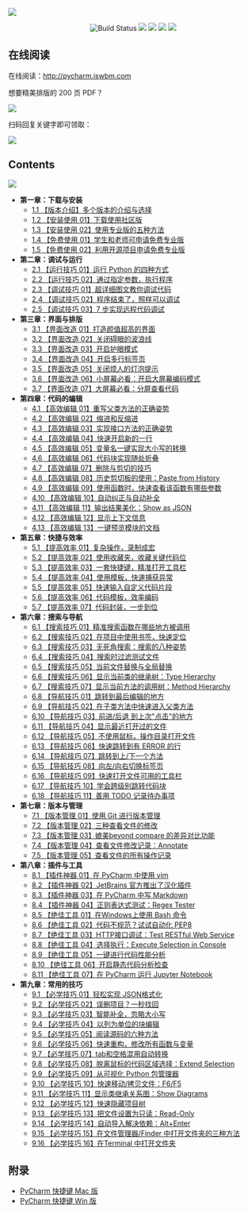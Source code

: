 ![](http://image.iswbm.com/20200814203238.png)

<p align="center">
    <img src='https://img.shields.io/badge/language-Python-blue.svg' alt="Build Status">
    <img src='https://img.shields.io/badge/framwork-Sphinx-green.svg'>
  	<a href='https://www.zhihu.com/people/wongbingming'><img src='https://img.shields.io/badge/dynamic/json?color=0084ff&logo=zhihu&label=%E7%8E%8B%E7%82%B3%E6%98%8E&query=%24.data.totalSubs&url=https%3A%2F%2Fapi.spencerwoo.com%2Fsubstats%2F%3Fsource%3Dzhihu%26queryKey%3Dwongbingming'></a>
    <a href='https://juejin.im/user/5b08d982f265da0db3502c55'><img src='https://img.shields.io/badge/掘金-2481-blue'></a>
    <a href='http://image.iswbm.com/20200607114246.png'><img src='http://img.shields.io/badge/%E5%85%AC%E4%BC%97%E5%8F%B7-30k+-brightgreen'></a>
</p>



## 在线阅读

在线阅读：http://pycharm.iswbm.com

想要精美排版的 200 页 PDF？

![](http://image.iswbm.com/20200907225516.png)

扫码回复关键字即可领取：

![](http://image.iswbm.com/image-20200907225348230.png)



## Contents

![](http://image.iswbm.com/20200901220204.png)

- **第一章：下载与安装**
   * [1.1 【版本介绍】多个版本的介绍与选择](http://pycharm.iswbm.com/zh_CN/latest/c01/c01_01.html)
   * [1.2 【安装使用 01】下载使用社区版](http://pycharm.iswbm.com/zh_CN/latest/c01/c01_02.html)
   * [1.3 【安装使用 02】使用专业版的五种方法](http://pycharm.iswbm.com/zh_CN/latest/c01/c01_03.html)
   * [1.4 【免费使用 01】学生和老师可申请免费专业版](http://pycharm.iswbm.com/zh_CN/latest/c01/c01_04.html)
   * [1.5 【免费使用 02】利用开源项目申请免费专业版](http://pycharm.iswbm.com/zh_CN/latest/c01/c01_05.html)
- **第二章：调试与运行**
   * [2.1 【运行技巧 01】运行 Python 的四种方式](http://pycharm.iswbm.com/zh_CN/latest/c02/c02_01.html)
   * [2.2 【运行技巧 02】通过指定参数，执行程序](http://pycharm.iswbm.com/zh_CN/latest/c02/c02_02.html)
   * [2.3 【调试技巧 01】超详细图文教你调试代码](http://pycharm.iswbm.com/zh_CN/latest/c02/c02_03.html)
   * [2.4 【调试技巧 02】程序结束了，照样可以调试](http://pycharm.iswbm.com/zh_CN/latest/c02/c02_04.html)
   * [2.5 【调试技巧 03】7 步实现远程代码调试](http://pycharm.iswbm.com/zh_CN/latest/c02/c02_05.html)
- **第三章：界面与排版**
   * [3.1 【界面改造 01】打造颜值超高的界面](http://pycharm.iswbm.com/zh_CN/latest/c03/c03_01.html)
   * [3.2 【界面改造 02】关闭碍眼的波浪线](http://pycharm.iswbm.com/zh_CN/latest/c03/c03_02.html)
   * [3.3 【界面改造 03】开启护眼模式](http://pycharm.iswbm.com/zh_CN/latest/c03/c03_03.html)
   * [3.4 【界面改造 04】开启多行标签页](http://pycharm.iswbm.com/zh_CN/latest/c03/c03_04.html)
   * [3.5 【界面改造 05】关闭烦人的灯泡提示](http://pycharm.iswbm.com/zh_CN/latest/c03/c03_05.html)
   * [3.6 【界面改造 06】小屏幕必看：开启大屏幕编码模式](http://pycharm.iswbm.com/zh_CN/latest/c03/c03_06.html)
   * [3.7 【界面改造 07】大屏幕必看：分屏查看代码](http://pycharm.iswbm.com/zh_CN/latest/c03/c03_07.html)
- **第四章：代码的编辑**
   * [4.1 【高效编辑 01】重写父类方法的正确姿势](http://pycharm.iswbm.com/zh_CN/latest/c04/c04_01.html)
   * [4.2 【高效编辑 02】缩进和反缩进](http://pycharm.iswbm.com/zh_CN/latest/c04/c04_02.html)
   * [4.3 【高效编辑 03】实现接口方法的正确姿势](http://pycharm.iswbm.com/zh_CN/latest/c04/c04_03.html)
   * [4.4 【高效编辑 04】快速开启新的一行](http://pycharm.iswbm.com/zh_CN/latest/c04/c04_04.html)
   * [4.5 【高效编辑 05】变量名一键实现大小写的转换](http://pycharm.iswbm.com/zh_CN/latest/c04/c04_05.html)
   * [4.6 【高效编辑 06】代码块实现随处折叠](http://pycharm.iswbm.com/zh_CN/latest/c04/c04_06.html)
   * [4.7 【高效编辑 07】删除与剪切的技巧](http://pycharm.iswbm.com/zh_CN/latest/c04/c04_07.html)
   * [4.8 【高效编辑 08】历史剪切板的使用：Paste  from History](http://pycharm.iswbm.com/zh_CN/latest/c04/c04_08.html)
   * [4.9 【高效编辑 09】使用函数时，快速查看该函数有哪些参数](http://pycharm.iswbm.com/zh_CN/latest/c04/c04_09.html)
   * [4.10 【高效编辑 10】自动纠正与自动补全](http://pycharm.iswbm.com/zh_CN/latest/c04/c04_10.html)
   * [4.11 【高效编辑 11】输出结果美化：Show as JSON](http://pycharm.iswbm.com/zh_CN/latest/c04/c04_11.html)
   * [4.12 【高效编辑 12】显示上下文信息](http://pycharm.iswbm.com/zh_CN/latest/c04/c04_12.html)
   * [4.13 【高效编辑 13】一键预览模块的文档](http://pycharm.iswbm.com/zh_CN/latest/c04/c04_13.html)
- **第五章：快捷与效率**
   * [5.1 【提高效率 01】复杂操作，录制成宏](http://pycharm.iswbm.com/zh_CN/latest/c05/c05_01.html)
   * [5.2 【提高效率 02】使用收藏夹，收藏关键代码位](http://pycharm.iswbm.com/zh_CN/latest/c05/c05_02.html)
   * [5.3 【提高效率 03】一套快捷键，精准打开工具栏](http://pycharm.iswbm.com/zh_CN/latest/c05/c05_03.html)
   * [5.4 【提高效率 04】使用模板，快速捕获异常](http://pycharm.iswbm.com/zh_CN/latest/c05/c05_04.html)
   * [5.5 【提高效率 05】快速输入自定义代码片段](http://pycharm.iswbm.com/zh_CN/latest/c05/c05_05.html)
   * [5.6 【提高效率 06】代码模板，效率编码](http://pycharm.iswbm.com/zh_CN/latest/c05/c05_06.html)
   * [5.7 【提高效率 07】代码封装，一步到位](http://pycharm.iswbm.com/zh_CN/latest/c05/c05_07.html)
- **第六章：搜索与导航**
   * [6.1 【搜索技巧 01】精准搜索函数在哪些地方被调用](http://pycharm.iswbm.com/zh_CN/latest/c06/c06_01.html)
   * [6.2 【搜索技巧 02】在项目中使用书签，快速定位](http://pycharm.iswbm.com/zh_CN/latest/c06/c06_02.html)
   * [6.3 【搜索技巧 03】无死角搜索：搜索的八种姿势](http://pycharm.iswbm.com/zh_CN/latest/c06/c06_03.html)
   * [6.4 【搜索技巧 04】搜索时过滤测试文件](http://pycharm.iswbm.com/zh_CN/latest/c06/c06_04.html)
   * [6.5 【搜索技巧 05】当前文件替换与全局替换](http://pycharm.iswbm.com/zh_CN/latest/c06/c06_05.html)
   * [6.6 【搜索技巧 06】显示当前类的继承树：Type Hierarchy](http://pycharm.iswbm.com/zh_CN/latest/c06/c06_06.html)
   * [6.7 【搜索技巧 07】显示当前方法的调用树：Method Hierarchy](http://pycharm.iswbm.com/zh_CN/latest/c06/c06_07.html)
   * [6.8 【导航技巧 01】跳转到最后编辑的地方](http://pycharm.iswbm.com/zh_CN/latest/c06/c06_08.html)
   * [6.9 【导航技巧 02】在子类方法中快速进入父类方法](http://pycharm.iswbm.com/zh_CN/latest/c06/c06_09.html)
   * [6.10 【导航技巧 03】前进/后退 到上次"点击"的地方](http://pycharm.iswbm.com/zh_CN/latest/c06/c06_10.html)
   * [6.11 【导航技巧 04】显示最近打开过的文件](http://pycharm.iswbm.com/zh_CN/latest/c06/c06_11.html)
   * [6.12 【导航技巧 05】不使用鼠标，操作目录打开文件](http://pycharm.iswbm.com/zh_CN/latest/c06/c06_12.html)
   * [6.13 【导航技巧 06】快速跳转到有 ERROR 的行](http://pycharm.iswbm.com/zh_CN/latest/c06/c06_13.html)
   * [6.14 【导航技巧 07】跳转到上/下一个方法](http://pycharm.iswbm.com/zh_CN/latest/c06/c06_14.html)
   * [6.15 【导航技巧 08】向左/向右切换标签页](http://pycharm.iswbm.com/zh_CN/latest/c06/c06_15.html)
   * [6.16 【导航技巧 09】快速打开文件可用的工具栏](http://pycharm.iswbm.com/zh_CN/latest/c06/c06_16.html)
   * [6.17 【导航技巧 10】学会跨级别跳转代码块](http://pycharm.iswbm.com/zh_CN/latest/c06/c06_17.html)
   * [6.18 【导航技巧 11】善用 TODO 记录待办事项](http://pycharm.iswbm.com/zh_CN/latest/c06/c06_18.html)
- **第七章：版本与管理**
   * [7.1 【版本管理 01】使用 Git 进行版本管理](http://pycharm.iswbm.com/zh_CN/latest/c07/c07_01.html)
   * [7.2 【版本管理 02】三种查看文件的修改](http://pycharm.iswbm.com/zh_CN/latest/c07/c07_02.html)
   * [7.3 【版本管理 03】媲美beyond compare 的差异对比功能](http://pycharm.iswbm.com/zh_CN/latest/c07/c07_03.html)
   * [7.4 【版本管理 04】查看文件修改记录：Annotate](http://pycharm.iswbm.com/zh_CN/latest/c07/c07_04.html)
   * [7.5 【版本管理 05】查看文件的所有操作记录](http://pycharm.iswbm.com/zh_CN/latest/c07/c07_05.html)
- **第八章：插件与工具**
   * [8.1 【插件神器 01】在 PyCharm 中使用 vim](http://pycharm.iswbm.com/zh_CN/latest/c08/c08_01.html)
   * [8.2 【插件神器 02】JetBrains 官方推出了汉化插件](http://pycharm.iswbm.com/zh_CN/latest/c08/c08_02.html)
   * [8.3 【插件神器 03】在 PyCharm 中写 Markdown](http://pycharm.iswbm.com/zh_CN/latest/c08/c08_03.html)
   * [8.4 【插件神器 04】正则表达式测试：Regex Tester](http://pycharm.iswbm.com/zh_CN/latest/c08/c08_04.html)
   * [8.5 【绝佳工具 01】在Windows上使用 Bash 命令](http://pycharm.iswbm.com/zh_CN/latest/c08/c08_05.html)
   * [8.6 【绝佳工具 02】代码不规范？试试自动化 PEP8](http://pycharm.iswbm.com/zh_CN/latest/c08/c08_06.html)
   * [8.7 【绝佳工具 03】HTTP接口调试：Test RESTful Web Service](http://pycharm.iswbm.com/zh_CN/latest/c08/c08_07.html)
   * [8.8 【绝佳工具 04】选择执行：Execute Selection in Console](http://pycharm.iswbm.com/zh_CN/latest/c08/c08_08.html)
   * [8.9 【绝佳工具 05】一键进行代码性能分析](http://pycharm.iswbm.com/zh_CN/latest/c08/c08_09.html)
   * [8.10 【绝佳工具 06】开启静态代码分析检查](http://pycharm.iswbm.com/zh_CN/latest/c08/c08_10.html)
   * [8.11 【绝佳工具 07】在 PyCharm 运行 Jupyter Notebook](http://pycharm.iswbm.com/zh_CN/latest/c08/c08_11.html)
- **第九章：常用的技巧**
   * [9.1 【必学技巧 01】轻松实现 JSON格式化](http://pycharm.iswbm.com/zh_CN/latest/c09/c09_01.html)
   * [9.2 【必学技巧 02】误删项目？一秒找回](http://pycharm.iswbm.com/zh_CN/latest/c09/c09_02.html)
   * [9.3 【必学技巧 03】智能补全，忽略大小写](http://pycharm.iswbm.com/zh_CN/latest/c09/c09_03.html)
   * [9.4 【必学技巧 04】以列为单位的块编辑](http://pycharm.iswbm.com/zh_CN/latest/c09/c09_04.html)
   * [9.5 【必学技巧 05】阅读源码的六种方法](http://pycharm.iswbm.com/zh_CN/latest/c09/c09_05.html)
   * [9.6 【必学技巧 06】快速重构，修改所有函数与变量](http://pycharm.iswbm.com/zh_CN/latest/c09/c09_06.html)
   * [9.7 【必学技巧 07】tab和空格混用自动转换](http://pycharm.iswbm.com/zh_CN/latest/c09/c09_07.html)
   * [9.8 【必学技巧 08】脱离鼠标的代码区域选择：Extend Selection](http://pycharm.iswbm.com/zh_CN/latest/c09/c09_08.html)
   * [9.9 【必学技巧 09】从可视化 Python 包管理器](http://pycharm.iswbm.com/zh_CN/latest/c09/c09_09.html)
   * [9.10 【必学技巧 10】快速移动/拷贝文件：F6/F5](http://pycharm.iswbm.com/zh_CN/latest/c09/c09_10.html)
   * [9.11 【必学技巧 11】显示类继承关系图：Show Diagrams](http://pycharm.iswbm.com/zh_CN/latest/c09/c09_11.html)
   * [9.12 【必学技巧 12】快速隐藏项目树](http://pycharm.iswbm.com/zh_CN/latest/c09/c09_12.html)
   * [9.13 【必学技巧 13】把文件设置为只读：Read-Only](http://pycharm.iswbm.com/zh_CN/latest/c09/c09_13.html)
   * [9.14 【必学技巧 14】自动导入解决依赖：Alt+Enter](http://pycharm.iswbm.com/zh_CN/latest/c09/c09_14.html)
   * [9.15 【必学技巧 15】在文件管理器/Finder 中打开文件夹的三种方法](http://pycharm.iswbm.com/zh_CN/latest/c09/c09_15.html)
   * [9.16 【必学技巧 16】在Terminal 中打开文件夹](http://pycharm.iswbm.com/zh_CN/latest/c09/c09_16.html)


## 附录  

- [PyCharm 快捷键 Mac 版 ](https://resources.jetbrains.com/storage/products/pycharm/docs/PyCharm_ReferenceCard_mac.pdf)
- [PyCharm 快捷键 Win 版](https://resources.jetbrains.com/storage/products/pycharm/docs/PyCharm_ReferenceCard.pdf)
